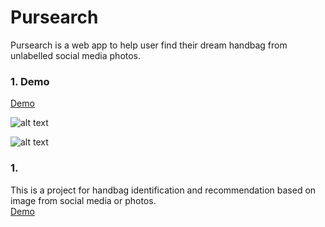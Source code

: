 # Pursearch
Pursearch is a web app to help user find their dream handbag from unlabelled social media photos.<br>
### 1. Demo
[Demo](http://Pursearch.com)

![alt text](https://github.com/jenniening/Pursearch/blob/master/demo/Homepage.png)

![alt text](https://github.com/jenniening/Pursearch/blob/master/demo/Pipeline.png)
### 1. 
This is a project for handbag identification and recommendation based on image from social media or photos.<br>
[Demo](http://Pursearch.com)

